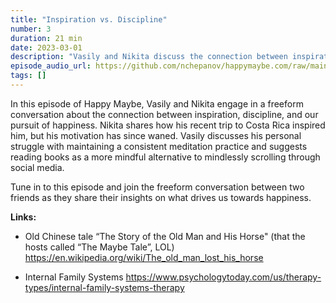 ```yaml
---
title: "Inspiration vs. Discipline"
number: 3
duration: 21 min
date: 2023-03-01
description: "Vasily and Nikita discuss the connection between inspiration, discipline, and happiness, sharing personal struggles and insights on maintaining motivation in a mindful and engaging episode."
episode_audio_url: https://github.com/nchepanov/happymaybe.com/raw/main/episodes/hm-003.mp3
tags: []
---
```


<p>In this episode of Happy Maybe, Vasily and Nikita engage in a freeform conversation about the connection between inspiration, discipline, and our pursuit of happiness. Nikita shares how his recent trip to Costa Rica inspired him, but his motivation has since waned. Vasily discusses his personal struggle with maintaining a consistent meditation practice and suggests reading books as a more mindful alternative to mindlessly scrolling through social media.</p><p>Tune in to this episode and join the freeform conversation between two friends as they share their insights on what drives us towards happiness.</p><p><strong>Links:</strong></p><ul><li><p>Old Chinese tale “The Story of the Old Man and His Horse" (that the hosts called “The Maybe Tale”, LOL) <a target="_blank" rel="noopener noreferrer nofollow" href="https://en.wikipedia.org/wiki/The_old_man_lost_his_horse">https://en.wikipedia.org/wiki/The_old_man_lost_his_horse</a>&nbsp;</p></li><li><p>Internal Family Systems <a target="_blank" rel="noopener noreferrer nofollow" href="https://www.psychologytoday.com/us/therapy-types/internal-family-systems-therapy">https://www.psychologytoday.com/us/therapy-types/internal-family-systems-therapy</a></p></li></ul><p></p>
